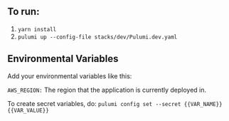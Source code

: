 ## To run:

1. `yarn install`
2. `pulumi up --config-file stacks/dev/Pulumi.dev.yaml`

## Environmental Variables

Add your environmental variables like this:

`AWS_REGION:`
The region that the application is currently deployed in.

To create secret variables, do:
`pulumi config set --secret {{VAR_NAME}} {{VAR_VALUE}}`
